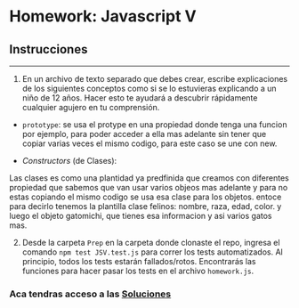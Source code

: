 # Homework: Javascript V

## Instrucciones
---
1. En un archivo de texto separado que debes crear, escribe explicaciones de los siguientes conceptos como si se lo estuvieras explicando a un niño de 12 años. Hacer esto te ayudará a descubrir rápidamente cualquier agujero en tu comprensión.

* `prototype`: se usa el protype en una propiedad donde tenga una funcion por ejemplo, para poder acceder a ella mas adelante sin tener que copiar varias veces el mismo codigo, para este caso  se une con new.


* _Constructors_ (de Clases):

Las clases es como una plantidad ya predfinida que creamos con diferentes propiedad que sabemos que van usar varios objeos mas adelante y para no estas copiando el mismo codigo se usa esa clase para los objetos. entoce para decirlo tenemos la plantilla clase felinos: nombre, raza, edad, color. y luego el objeto gatomichi, que tienes esa informacion y asi varios gatos mas.


2. Desde la carpeta `Prep` en la carpeta donde clonaste el repo, ingresa el comando `npm test JSV.test.js` para correr los tests automatizados. Al principio, todos los tests estarán fallados/rotos. Encontrarás las funciones para hacer pasar los tests en el archivo `homework.js`.

### Aca tendras acceso a las [Soluciones](https://github.com/atralice/Curso.Prep.Henry/blob/solution/06-JS-V/homework/homework.js)